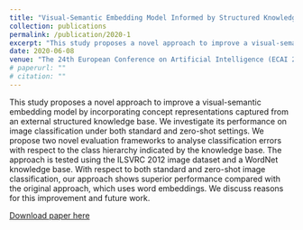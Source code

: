 ```yaml
---
title: "Visual-Semantic Embedding Model Informed by Structured Knowledge"
collection: publications
permalink: /publication/2020-1
excerpt: "This study proposes a novel approach to improve a visual-semantic embedding model by incorporating concept representations captured from an external structured knowledge base. We investigate its performance on image classification under both standard and zero-shot settings. We propose two novel evaluation frameworks to analyse classification errors with respect to the class hierarchy indicated by the knowledge base. The approach is tested using the ILSVRC 2012 image dataset and a WordNet knowledge base. With respect to both standard and zero-shot image classification, our approach shows superior performance compared with the original approach, which uses word embeddings. We discuss reasons for this improvement and future work."
date: 2020-06-08
venue: "The 24th European Conference on Artificial Intelligence (ECAI 2020) ~ Pending acceptance"
# paperurl: ""
# citation: ""
---
```


This study proposes a novel approach to improve a visual-semantic embedding model by incorporating concept representations captured from an external structured knowledge base. We investigate its performance on image classification under both standard and zero-shot settings. We propose two novel evaluation frameworks to analyse classification errors with respect to the class hierarchy indicated by the knowledge base. The approach is tested using the ILSVRC 2012 image dataset and a WordNet knowledge base. With respect to both standard and zero-shot image classification, our approach shows superior performance compared with the original approach, which uses word embeddings. We discuss reasons for this improvement and future work.

[Download paper here](https://mirantha.com/files/ECAI_2020.pdf)

<!-- Recommended citation: Your Name, You. (2015). "Paper Title Number 3." <i>Journal 1</i>. 1(3). -->
